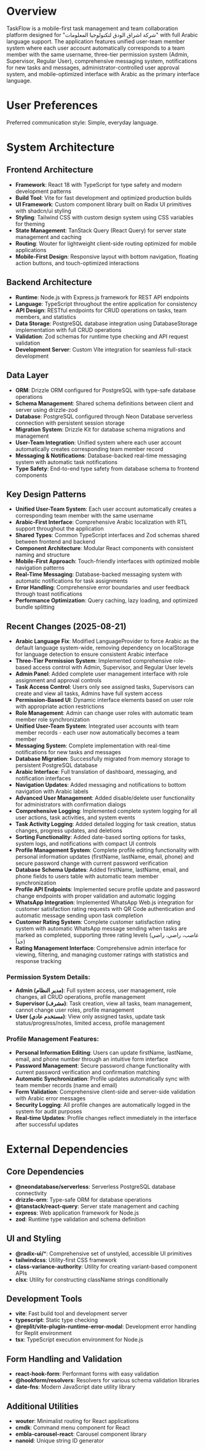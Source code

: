 # Overview

TaskFlow is a mobile-first task management and team collaboration platform designed for "شركة اشراق الودق لتكنولوجيا المعلومات" with full Arabic language support. The application features unified user-team member system where each user account automatically corresponds to a team member with the same username, three-tier permission system (Admin, Supervisor, Regular User), comprehensive messaging system, notifications for new tasks and messages, administrator-controlled user approval system, and mobile-optimized interface with Arabic as the primary interface language.

# User Preferences

Preferred communication style: Simple, everyday language.

# System Architecture

## Frontend Architecture
- **Framework**: React 18 with TypeScript for type safety and modern development patterns
- **Build Tool**: Vite for fast development and optimized production builds
- **UI Framework**: Custom component library built on Radix UI primitives with shadcn/ui styling
- **Styling**: Tailwind CSS with custom design system using CSS variables for theming
- **State Management**: TanStack Query (React Query) for server state management and caching
- **Routing**: Wouter for lightweight client-side routing optimized for mobile applications
- **Mobile-First Design**: Responsive layout with bottom navigation, floating action buttons, and touch-optimized interactions

## Backend Architecture
- **Runtime**: Node.js with Express.js framework for REST API endpoints
- **Language**: TypeScript throughout the entire application for consistency
- **API Design**: RESTful endpoints for CRUD operations on tasks, team members, and statistics
- **Data Storage**: PostgreSQL database integration using DatabaseStorage implementation with full CRUD operations
- **Validation**: Zod schemas for runtime type checking and API request validation
- **Development Server**: Custom Vite integration for seamless full-stack development

## Data Layer
- **ORM**: Drizzle ORM configured for PostgreSQL with type-safe database operations
- **Schema Management**: Shared schema definitions between client and server using drizzle-zod
- **Database**: PostgreSQL configured through Neon Database serverless connection with persistent session storage
- **Migration System**: Drizzle Kit for database schema migrations and management
- **User-Team Integration**: Unified system where each user account automatically creates corresponding team member record
- **Messaging & Notifications**: Database-backed real-time messaging system with automatic task notifications
- **Type Safety**: End-to-end type safety from database schema to frontend components

## Key Design Patterns
- **Unified User-Team System**: Each user account automatically creates a corresponding team member with the same username
- **Arabic-First Interface**: Comprehensive Arabic localization with RTL support throughout the application
- **Shared Types**: Common TypeScript interfaces and Zod schemas shared between frontend and backend
- **Component Architecture**: Modular React components with consistent naming and structure
- **Mobile-First Approach**: Touch-friendly interfaces with optimized mobile navigation patterns
- **Real-Time Messaging**: Database-backed messaging system with automatic notifications for task assignments
- **Error Handling**: Comprehensive error boundaries and user feedback through toast notifications
- **Performance Optimization**: Query caching, lazy loading, and optimized bundle splitting

## Recent Changes (2025-08-21)
- **Arabic Language Fix**: Modified LanguageProvider to force Arabic as the default language system-wide, removing dependency on localStorage for language detection to ensure consistent Arabic interface
- **Three-Tier Permission System**: Implemented comprehensive role-based access control with Admin, Supervisor, and Regular User levels
- **Admin Panel**: Added complete user management interface with role assignment and approval controls
- **Task Access Control**: Users only see assigned tasks, Supervisors can create and view all tasks, Admins have full system access
- **Permission-Based UI**: Dynamic interface elements based on user role with appropriate action restrictions
- **Role Management**: Admin can change user roles with automatic team member role synchronization
- **Unified User-Team System**: Integrated user accounts with team member records - each user now automatically becomes a team member
- **Messaging System**: Complete implementation with real-time notifications for new tasks and messages
- **Database Migration**: Successfully migrated from memory storage to persistent PostgreSQL database
- **Arabic Interface**: Full translation of dashboard, messaging, and notification interfaces
- **Navigation Updates**: Added messaging and notifications to bottom navigation with Arabic labels
- **Advanced User Management**: Added disable/delete user functionality for administrators with confirmation dialogs
- **Comprehensive Logging**: Implemented complete system logging for all user actions, task activities, and system events
- **Task Activity Logging**: Added detailed logging for task creation, status changes, progress updates, and deletions
- **Sorting Functionality**: Added date-based sorting options for tasks, system logs, and notifications with compact UI controls
- **Profile Management System**: Complete profile editing functionality with personal information updates (firstName, lastName, email, phone) and secure password change with current password verification
- **Database Schema Updates**: Added firstName, lastName, email, and phone fields to users table with automatic team member synchronization
- **Profile API Endpoints**: Implemented secure profile update and password change endpoints with proper validation and automatic logging
- **WhatsApp Integration**: Implemented WhatsApp Web.js integration for customer satisfaction rating requests with QR Code authentication and automatic message sending upon task completion
- **Customer Rating System**: Complete customer satisfaction rating system with automatic WhatsApp message sending when tasks are marked as completed, supporting three rating levels (غاضب، راضي، راضي جداً)
- **Rating Management Interface**: Comprehensive admin interface for viewing, filtering, and managing customer ratings with statistics and response tracking

### Permission System Details:
- **Admin (مدير النظام)**: Full system access, user management, role changes, all CRUD operations, profile management
- **Supervisor (مشرف)**: Task creation, view all tasks, team management, cannot change user roles, profile management
- **User (مستخدم عادي)**: View only assigned tasks, update task status/progress/notes, limited access, profile management

### Profile Management Features:
- **Personal Information Editing**: Users can update firstName, lastName, email, and phone number through an intuitive form interface
- **Password Management**: Secure password change functionality with current password verification and confirmation matching
- **Automatic Synchronization**: Profile updates automatically sync with team member records (name and email)
- **Form Validation**: Comprehensive client-side and server-side validation with Arabic error messages
- **Security Logging**: All profile changes are automatically logged in the system for audit purposes
- **Real-time Updates**: Profile changes reflect immediately in the interface after successful updates

# External Dependencies

## Core Dependencies
- **@neondatabase/serverless**: Serverless PostgreSQL database connectivity
- **drizzle-orm**: Type-safe ORM for database operations
- **@tanstack/react-query**: Server state management and caching
- **express**: Web application framework for Node.js
- **zod**: Runtime type validation and schema definition

## UI and Styling
- **@radix-ui/***: Comprehensive set of unstyled, accessible UI primitives
- **tailwindcss**: Utility-first CSS framework
- **class-variance-authority**: Utility for creating variant-based component APIs
- **clsx**: Utility for constructing className strings conditionally

## Development Tools
- **vite**: Fast build tool and development server
- **typescript**: Static type checking
- **@replit/vite-plugin-runtime-error-modal**: Development error handling for Replit environment
- **tsx**: TypeScript execution environment for Node.js

## Form Handling and Validation
- **react-hook-form**: Performant forms with easy validation
- **@hookform/resolvers**: Resolvers for various schema validation libraries
- **date-fns**: Modern JavaScript date utility library

## Additional Utilities
- **wouter**: Minimalist routing for React applications
- **cmdk**: Command menu component for React
- **embla-carousel-react**: Carousel component library
- **nanoid**: Unique string ID generator